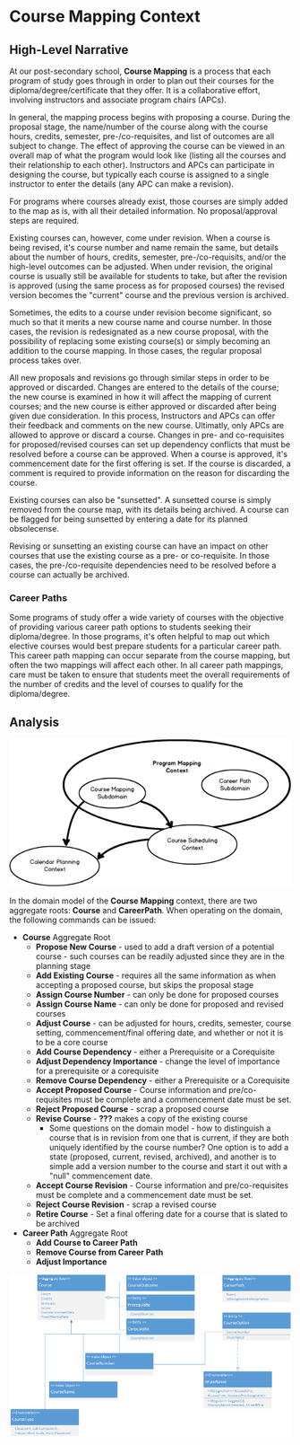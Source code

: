 # Course Mapping Context

## High-Level Narrative

At our post-secondary school, **Course Mapping** is a process that each program of study goes through in order to plan out their courses for the diploma/degree/certificate that they offer. It is a collaborative effort, involving instructors and associate program chairs (APCs).

In general, the mapping process begins with proposing a course. During the proposal stage, the name/number of the course along with the course hours, credits, semester, pre-/co-requisites, and list of outcomes are all subject to change. The effect of approving the course can be viewed in an overall map of what the program would look like (listing all the courses and their relationship to each other). Instructors and APCs can participate in designing the course, but typically each course is assigned to a single instructor to enter the details (any APC can make a revision).

For programs where courses already exist, those courses are simply added to the map as is, with all their detailed information. No proposal/approval steps are required.

Existing courses can, however, come under revision. When a course is being revised, it's course number and name remain the same, but details about the number of hours, credits, semester, pre-/co-requisits, and/or the high-level outcomes can be adjusted. When under revision, the original course is usually still be available for students to take, but after the revision is approved (using the same process as for proposed courses) the revised version becomes the "current" course and the previous version is archived.

Sometimes, the edits to a course under revision become significant, so much so that it merits a new course name and course number. In those cases, the revision is redesignated as a new course proposal, with the possibility of replacing some existing course(s) or simply becoming an addition to the course mapping. In those cases, the regular proposal process takes over.

All new proposals and revisions go through similar steps in order to be approved or discarded. Changes are entered to the details of the course; the new course is examined in how it will affect the mapping of current courses; and the new course is either approved or discarded after being given due consideration. In this process, Instructors and APCs can offer their feedback and comments on the new course. Ultimatly, only APCs are allowed to approve or discard a course. Changes in pre- and co-requisites for proposed/revised courses can set up dependency conflicts that must be resolved before a course can be approved. When a course is approved, it's commencement date for the first offering is set. If the course is discarded, a comment is required to provide information on the reason for discarding the course.

Existing courses can also be "sunsetted". A sunsetted course is simply removed from the course map, with its details being archived. A course can be flagged for being sunsetted by entering a date for its planned obsolecense.

Revising or sunsetting an existing course can have an impact on other courses that use the existing course as a pre- or co-requisite. In those cases, the pre-/co-requisite dependencies need to be resolved before a course can actually be archived.

### Career Paths

Some programs of study offer a wide variety of courses with the objective of providing various career path options to students seeking their diploma/degree. In those programs, it's often helpful to map out which elective courses would best prepare students for a particular career path. This career path mapping can occur separate from the course mapping, but often the two mappings will affect each other. In all career path mappings, care must be taken to ensure that students meet the overall requirements of the number of credits and the level of courses to qualify for the diploma/degree.

## Analysis

![Context Map](Context%20Map.png)

In the domain model of the **Course Mapping** context, there are two aggregate roots: **Course** and **CareerPath**. When operating on the domain, the following commands can be issued:

- **Course** Aggregate Root
  - **Propose New Course** - used to add a draft version of a potential course - such courses can be readily adjusted since they are in the planning stage
  - **Add Existing Course** - requires all the same information as when accepting a proposed course, but skips the proposal stage
  - **Assign Course Number** - can only be done for proposed courses
  - **Assign Course Name** - can only be done for proposed and revised courses
  - **Adjust Course** - can be adjusted for hours, credits, semester, course setting, commencement/final offering date, and whether or not it is to be a core course
  - **Add Course Dependency** - either a Prerequisite or a Corequisite
  - **Adjust Dependency Importance** - change the level of importance for a prerequisite or a corequisite
  - **Remove Course Dependency** - either a Prerequisite or a Corequisite
  - **Accept Proposed Course** - Course information and pre/co-requisites must be complete and a commencement date must be set.
  - **Reject Proposed Course** - scrap a proposed course
  - **Revise Course** - **???** makes a copy of the existing course
    - Some questions on the domain model - how to distinguish a course that is in revision from one that is current, if they are both uniquely identified by the course number? One option is to add a state (proposed, current, revised, archived), and another is to simple add a version number to the course and start it out with a "null" commencement date.
  - **Accept Course Revision** - Course information and pre/co-requisites must be complete and a commencement date must be set.
  - **Reject Course Revision** - scrap a revised course
  - **Retire Course** - Set a final offering date for a course that is slated to be archived
- **Career Path** Aggregate Root
  - **Add Course to Career Path**
  - **Remove Course from Career Path**
  - **Adjust Importance**

![Course Mapping Domain Model](Course%20Mapping%20Domain%20Model.png)
